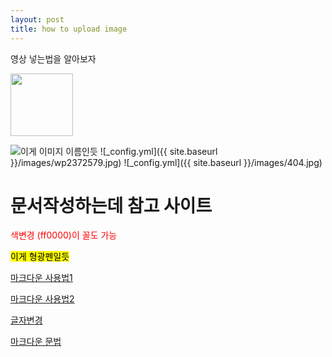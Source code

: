 ```yaml
---
layout: post
title: how to upload image
---
```


영상 넣는법을 알아보자



<img src="https://github.com/kanguk09/kanguk09.github.io/blob/master/images/step1.gif" width="100" height="100">

![이게 이미지 이름인듯](/image/404.jpg )
![_config.yml]({{ site.baseurl }}/images/wp2372579.jpg)
![_config.yml]({{ site.baseurl }}/images/404.jpg)
 

# 문서작성하는데 참고 사이트
<font color = red>색변경 (ff0000)이 꼴도 가능</font>

<mark>이게 형광펜일듯</mark>

[마크다운 사용법1](https://ansohxxn.github.io/blog/posting/)

[마크다운 사용법2](https://theorydb.github.io/envops/2019/05/22/envops-blog-how-to-use-md/)

[글자변경](https://blog.illunex.com/%EA%B9%83%ED%97%88%EB%B8%8C-%EB%B8%94%EB%A1%9C%EA%B7%B8-%EB%A7%8C%EB%93%A4%EA%B8%B0%EC%A7%80%ED%82%AC-jekyll/)

[마크다운 문법](https://teddylee777.github.io/jekyll/Jekyll-%EC%82%AC%EC%9A%A9%EC%9D%84-%EC%9C%84%ED%95%9C-markdown-%EB%AC%B8%EB%B2%95)
